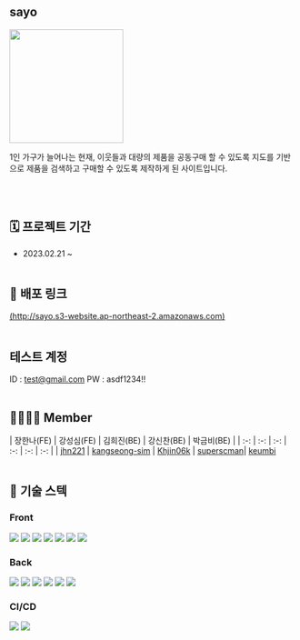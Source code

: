 ## sayo

<img src = https://i.postimg.cc/y6GbHprc/Green-Logo.png width = "200">

1인 가구가 늘어나는 현재, 이웃들과 대량의 제품을 공동구매 할 수 있도록 지도를 기반으로 제품을 검색하고 구매할 수 있도록 제작하게 된 사이트입니다.

</br></br>

## 🗓️ 프로젝트 기간
- 2023.02.21 ~ 
</br></br>

## :link: 배포 링크
[(http://sayo.s3-website.ap-northeast-2.amazonaws.com)](http://sayo.s3-website.ap-northeast-2.amazonaws.com)
</br></br>


##  테스트 계정
ID : test@gmail.com
PW : asdf1234!!
</br></br>

## 👨‍👩‍👧‍👦 Member

| 장한나(FE) |  강성심(FE)  |  김희진(BE)  |  강신찬(BE) |  박금비(BE) |
| :-: | :-: |  :-: |  :-: |  :-: |  :-: |
| [jhn221](https://github.com/jhn221) | [kangseong-sim](https://github.com/kangseong-sim) | [Khjin06k](https://github.com/Khjin06k) | [superscman](https://github.com/superscman)| [keumbi](https://github.com/keumbi)
</br></br>

## :low_brightness: 기술 스텍

### Front

<img src="https://img.shields.io/badge/react-61DAFB?style=for-the-badge&logo=react&logoColor=black"> <img src="https://img.shields.io/badge/styledcomponents-DB7093?style=for-the-badge&logo=styledcomponents&logoColor=black"> <img src="https://img.shields.io/badge/React_Query-FF4154?style=for-the-badge&logo=React_Query&logoColor=white"> <img src="https://img.shields.io/badge/React_Router-CA4245?style=for-the-badge&logo=React_Router&logoColor=white"/> <img src="https://img.shields.io/badge/Axios-181717?style=for-the-badge&logo=Axios&logoColor=white"> <img src="https://img.shields.io/badge/html5-E34F26?style=for-the-badge&logo=html5&logoColor=white"> <img src="https://img.shields.io/badge/TypeScript-FFC000?style=for-the-badge&logo=typeScript&logoColor=black"/> 

### Back

<img src="https://img.shields.io/badge/spring-6DB33F?style=for-the-badge&logo=spring&logoColor=white"/> <img src="https://img.shields.io/badge/springBoot-6DB33F?style=for-the-badge&logo=springBoot&logoColor=white"/> <img src="https://img.shields.io/badge/JAVA-F05032?style=for-the-badge&logo=JAVA&logoColor=white"/> <img src="https://img.shields.io/badge/MySQL-4479A1?style=for-the-badge&logo=MySQL&logoColor=white"/> <img src="https://img.shields.io/badge/Apache-D22128?style=for-the-badge&logo=Apache&logoColor=white"/> <img src="https://img.shields.io/badge/SpringSecurity-6DB33F?style=for-the-badge&logo=SpringSecurity&logoColor=white"/>


### CI/CD

<img src="https://img.shields.io/badge/Amazon S3-569A31?style=for-the-badge&logo=Amazon S3&logoColor=white"/> <img src="https://img.shields.io/badge/Amazon EC2-FF9900?style=for-the-badge&logo=Amazon EC2&logoColor=white"/>
</br></br>
